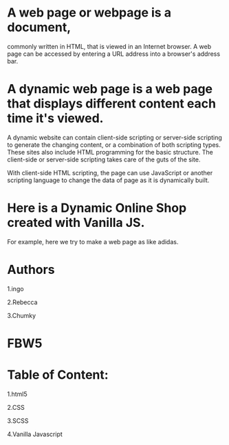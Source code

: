 # A web page or webpage is a document, 
commonly written in HTML, that is viewed in an Internet browser. A web page can be accessed by entering a URL address into a browser's address bar.

# A dynamic web page is a web page that displays different content each time it's viewed. 
A dynamic website can contain client-side scripting or server-side scripting to generate the changing content, or a combination of both scripting types. These sites also include HTML programming for the basic structure. The client-side or server-side scripting takes care of the guts of the site.

With client-side HTML scripting, the page can use JavaScript or another scripting language to change the data of page as it is dynamically built.
# Here is a Dynamic Online Shop created with Vanilla JS.
For example, here we try to make a web page as like adidas.

# Authors
1.ingo


2.Rebecca


3.Chumky

# FBW5

# Table of Content:
1.html5

2.CSS

3.SCSS


4.Vanilla Javascript






